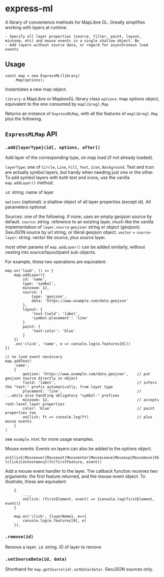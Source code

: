 # express-ml

A library of convenience methods for MapLibre GL. Greatly simplifies working with layers at runtime.

    - Specify all layer properties (source, filter, paint, layout, minzoom, etc) and mouse events in a single shallow object. No
    - Add layers without source data, or regard for asynchronous load events

## Usage

```
const map = new ExpressML(library)
    .Map(options);
```

Instantiates a new map object.

`library`: a MapLibre or MapboxGL library class
`options`: map options object, equivalent to the one consumed by `maplibregl.Map`

Returns an instance of `ExpressMLMap`, with all the features of `maplibregl.Map` plus the following.

## `ExpressMLMap` API

### `.add{layerType}(id[, options, after])`

Add layer of the corresponding type, on map load (if not already loaded). 

`layerType`: one of `Circle`, `Line`, `Fill`, `Text`, `Icon`, `Background`. Text and Icon are actually symbol layers, but handy when needing just one or the other. To add symbol layers with both text and icons, use the vanilla `map.addLayer()` method.

`id`: string. name of layer

`options` (optional): a shallow object of all layer properties (except id). All parameters optional.

Sources: one of the following. If none, uses an empty geojson source by default.
`source`: string. reference to an existing layer, much like the vanilla implementation of `layer.source` 
`geojson`: string or object (geojson). GeoJSON source by url string, or literal geojson object.
`vector` + `source-layer`: string. vector tile source, plus source layer.

most other params of `map.addLayer()` can be added similarly, without nesting into source/layout/paint sub-objects. 


For example, these two operations are equivalent:

```
map.on('load', () => {
    map.addLayer({
        id: 'name', 
        type: 'symbol',
        minzoom: 12,
        source: {
            type: 'geojson',
            data: 'https://www.example.com/data.geojson'
        }, 
        layout: {
            'text-field': 'label', 
            'symbol-placement': 'line'
        }
        paint: {
            'text-color': 'blue'
        }
    })
    .on('click', 'name', e => console.log(e.features[0]))
})

```

```
// no load event necessary
map.addText(                                                
    'name', 
    {
        geojson: 'https://www.example.com/data.geojson',    // put geojson source directly in object
        field: 'label',                                     // infers the "text-" prefix automatically, from layer type
        placement: 'line',                                  // ...while also handling obligatory "symbol-" prefixes
        minzoom: 12,                                        // accepts root-level layer properties
        color: 'blue'                                       // paint properties too 
        onClick: ft => console.log(ft)                      // plus mouse events
    }
)
```

see `example.html` for more usage examples.

Mouse events: 
Events on layers can also be added to the options object.

`on{Click|Mouseover|Mouseout|Mouseenter|MouseLeave|Mouseup|Mousemove|Dblclick|Contextmenu}(fn(firstFeature, event))`

Add a mouse event handler to the layer. The callback function receives two arguments: the first feature returned, and the mouse event object. To illustrate, these are equivalent

```
    {
        ...,
        onClick: (firstElement, event) => {console.log(firstElement, event)}
    }
```

```
    map.on('click', {layerName}, e=>{
        console.log(e.features[0], e)
    }), 
```

### `.remove(id)`

Remove a layer.
`id`: string. ID of layer to remove

### `.setSourceData(id, data)`

Shorthand for `map.getSource(id).setData(data)`. GeoJSON sources only.
